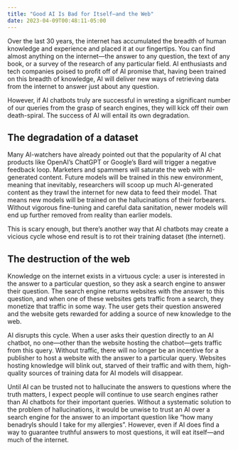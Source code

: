 ```yaml
---
title: "Good AI Is Bad for Itself—and the Web"
date: 2023-04-09T00:48:11-05:00
---
```


Over the last 30 years, the internet has accumulated the breadth of human knowledge and experience and placed it at our fingertips. You can find almost anything on the internet—the answer to any question, the text of any book, or a survey of the research of any particular field. AI enthusiasts and tech companies poised to profit off of AI promise that, having been trained on this breadth of knowledge, AI will deliver new ways of retrieving data from the internet to answer just about any question.

However, if AI chatbots truly are successful in wresting a significant number of our queries from the grasp of search engines, they will kick off their own death-spiral. The success of AI will entail its own degradation.

## The degradation of a dataset
Many AI-watchers have already pointed out that the popularity of AI chat products like OpenAI’s ChatGPT or Google’s Bard will trigger a negative feedback loop. Marketers and spammers will saturate the web with AI-generated content. Future models will be trained in this new environment, meaning that inevitably, researchers will scoop up much AI-generated content as they trawl the internet for new data to feed their model. That means new models will be trained on the hallucinations of their forbearers. Without vigorous fine-tuning and careful data sanitation, newer models will end up further removed from reality than earlier models.

This is scary enough, but there’s another way that AI chatbots may create a vicious cycle whose end result is to rot their training dataset (the internet).

## The destruction of the web
Knowledge on the internet exists in a virtuous cycle: a user is interested in the answer to a particular question, so they ask a search engine to answer their question. The search engine returns websites with the answer to this question, and when one of these websites gets traffic from a search, they monetize that traffic in some way. The user gets their question answered and the website gets rewarded for adding a source of new knowledge to the web.

AI disrupts this cycle. When a user asks their question directly to an AI chatbot, no one—other than the website hosting the chatbot—gets traffic from this query. Without traffic, there will no longer be an incentive for a publisher to host a website with the answer to a particular query. Websites hosting knowledge will blink out, starved of their traffic and with them, high-quality sources of training data for AI models will disappear.

Until AI can be trusted not to hallucinate the answers to questions where the truth matters, I expect people will continue to use search engines rather than AI chatbots for their important queries. Without a systematic solution to the problem of hallucinations, it would be unwise to trust an AI over a search engine for the answer to an important question like “how many benadryls should I take for my allergies”. However, even if AI does find a way to guarantee truthful answers to most questions, it will eat itself—and much of the internet.